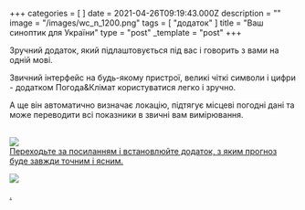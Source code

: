 +++
categories = [ ]
date = 2021-04-26T09:19:43.000Z
description = ""
image = "/images/wc_n_1200.png"
tags = [ "додаток" ]
title = "Ваш синоптик для України"
type = "post"
_template = "post"
+++

Зручний додаток, який підлаштовується під вас і говорить з вами на одній мові.

Звичний інтерфейс на будь-якому пристрої, великі чіткі символи і цифри - додатком Погода&Клімат користуватися легко і зручно.

А ще вiн автоматично визначає локацію, підтягує місцеві погодні дані та може переводити всі показники в звичні вам вимірювання.

[  
![](/images/store.svg)  
Переходьте за посиланням і встановлюйте додаток, з яким прогноз буде завжди точним і ясним.](https://weather4climate.page.link/iz8q "Weather app for iOS")

[![](/images/weather_qr-code-jpg.png)](https://weather4climate.page.link/iz8q "Weather app for iOS")

[.](https://weather4climate.page.link/iz8q "Weather app for iOS")
